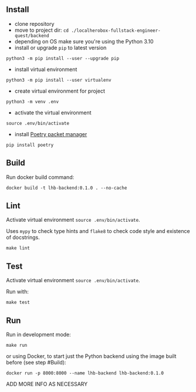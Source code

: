 ## Install

- clone repository
- move to project dir: `cd ./localherobox-fullstack-engineer-quest/backend`
- depending on OS make sure you're using the Python 3.10 
- install or upgrade `pip` to latest version

`python3 -m pip install --user --upgrade pip`

- install virtual environment

`python3 -m pip install --user virtualenv`

- create virtual environment for project

`python3 -m venv .env`

- activate the virtual environment

`source .env/bin/activate`

- install [Poetry packet manager](https://python-poetry.org/)

`pip install poetry` 

## Build

Run docker build command:

```commandline
docker build -t lhb-backend:0.1.0 . --no-cache
```

## Lint
Activate virtual environment `source .env/bin/activate`.

Uses `mypy` to check type hints and `flake8` to check code style and existence of docstrings. 

```commandline
make lint
```
## Test

Activate virtual environment `source .env/bin/activate`.

Run with: 

```commandline
make test
```
## Run

Run in development mode:

```commandline
make run
```

or using Docker, to start just the Python backend using the image built before (see step #Build):

````commandline
docker run -p 8000:8000 --name lhb-backend lhb-backend:0.1.0
````

ADD MORE INFO AS NECESSARY
